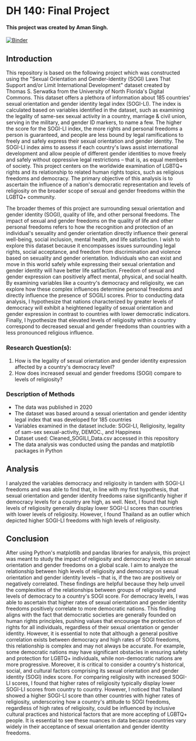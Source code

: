 # DH 140: Final Project

#### This project was created by Aman Singh.

[![Binder](https://mybinder.org/badge_logo.svg)](https://mybinder.org/v2/gh/awmansingh/Final-Project-Related-Assignment/main)

## **Introduction**
This repository is based on the following project which was constructed using the "Sexual Orientation and Gender-Identity (SOGI) Laws That Support and/or Limit International Development" dataset created by Thomas S. Serwatka from the University of North Florida's Digital Commons. This dataset offers a plethora of information about 185 countries' sexual orientation and gender identity legal index (SOGI-LI). The index is calculated based on variables identified in the dataset, such as examining the legality of same-sex sexual activity in a country, marriage & civil union, serving in the military, and gender ID markers, to name a few. The higher the score for the SOGI-LI index, the more rights and personal freedoms a person is guaranteed, and people are less bound by legal ramifications to freely and safely express their sexual orientation and gender identity. The SOGI-LI index aims to assess if each country's laws assist international development and allow people of different gender identities to move freely and safely without oppressive legal restrictions – that is, as equal members of society. This project centers on the worldwide examination of LGBTQ+ rights and its relationship to related human rights topics, such as religious freedoms and democracy. The primary objective of this analysis is to ascertain the influence of a nation's democratic representation and levels of religiosity on the broader scope of sexual and gender freedoms within the LGBTQ+ community.

The broader themes of this project are surrounding sexual orientation and gender identity (SOGI), quality of life, and other personal freedoms. The impact of sexual and gender freedoms on the quality of life and other personal freedoms refers to how the recognition and protection of an individual's sexuality and gender orientation directly influence their general well-being, social inclusion, mental health, and life satisfaction. I wish to explore this dataset because it encompasses issues surrounding legal rights, social acceptance, and freedom from discrimination and violence based on sexuality and gender orientation. Individuals who can exist and move in this world safely while expressing their sexual orientation and gender identity will have better life satifaction. Freedom of sexual and gender expression can positively affect mental, physical, and social health. By examining variables like a country's democracy and religiosity, we can explore how these complex influences determine personal freedoms and directly influence the presence of SOGILI scores. Prior to conducting data analysis, I hypothesize that nations characterized by greater levels of democracy will exhibit a heightened legality of sexual orientation and gender expression in contrast to countries with lower democratic indicators. Finally, I hypothesize that elevated levels of religiosity within a country correspond to decreased sexual and gender freedoms than countries with a less pronounced religious influence.

### **Research Question(s):**
1. How is the legality of sexual orientation and gender identity expression affected by a country's democracy level?
2. How does increased sexual and gender freedoms (SOGI) compare to levels of religiosity?


### **Description of Methods**
- The data was published in 2020
- The dataset was based around a sexual orientation and gender identity legal index that was developed for 185 countries
- Variables examined in the dataset include: SOGI-LI, Religiosity, legality of sam-sex sexual-activity, DEMOC., and Happiness
- Dataset used: Cleaned_SOGILI_Data.csv accessed in this repository
- The data analysis was conducted using the pandas and matplotlib packages in Python


## **Analysis**

I analyzed the variables democracy and religiosity in tandem with SOGI-LI freedoms and was able to find that, in line with my first hypothesis, that sexual orientation and gender identity freedoms raise significantly higher if democracy levels for a country are high, as well. Next, I found that high levels of religiosity generally display lower SOGI-LI scores than countries with lower levels of religiosity. However, I found Thailand as an outlier which depicted higher SOGI-LI freedoms with high levels of religiosity.

## **Conclusion**

After using Python's matplotlib and pandas libraries for analysis, this project was meant to study the impact of religiosity and democracy levels on sexual orientation and gender freedoms on a global scale. I aim to analyze the relationship between high levels of religiosity and democracy on sexual orientation and gender identity levels – that is, if the two are positively or negatively correlated. These findings are helpful because they help unveil the complexities of the relationships between groups of religiosity and levels of democracy to a country's SOGI score. For democracy levels, I was able to ascertain that higher rates of sexual orientation and gender identity freedoms positively correlate to more democratic nations. This finding aligns with the fact that democratic societies are generally founded on human rights principles, pushing values that encourage the protection of rights for all individuals, regardless of their sexual orientation or gender identity. However, it is essential to note that although a general positive correlation exists between democracy and high rates of SOGI freedoms, this relationship is complex and may not always be accurate. For example, some democratic nations may have significant obstacles in ensuring safety and protection for LGBTQ+ individuals, while non-democratic nations are more progressive. Moreover, it is critical to consider a country's historical, social, and cultural factors comprising its sexual orientation and gender identity (SOGI) index score. For comparing religiosity with increased SOGI-LI scores, I found that higher rates of religiosity typically display lower SOGI-LI scores from country to country. However, I noticed that Thailand showed a higher SOGI-LI score than other countries with higher rates of religiosity, underscoring how a country's attitude to SOGI freedoms, regardless of high rates of religiosity, could be influenced by inclusive cultural practices and historical factors that are more accepting of LGBTQ+ people. It is essential to see these nuances in data because countries vary widely in their acceptance of sexual orientation and gender identity freedoms.
